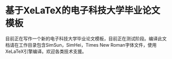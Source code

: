 # 基于XeLaTeX的电子科技大学毕业论文模板
目前正在写作一个新的电子科技大学毕业论文模板，目前正在测试阶段。编译此文档请在工作目录包含SimSun，SimHei，Times New Roman字体文件，使用XeLaTeX引擎编译。欢迎各类技术支援。
